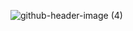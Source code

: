 ![github-header-image (4)](https://github.com/user-attachments/assets/36d55115-b85e-4651-a7db-a815416d3edc)
